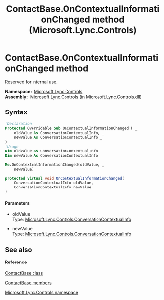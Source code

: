 ﻿---
title: ContactBase.OnContextualInformationChanged method  (Microsoft.Lync.Controls)
TOCTitle: 'OnContextualInformationChanged method '
ms:assetid: M:Microsoft.Lync.Controls.ContactBase.OnContextualInformationChanged(Microsoft.Lync.Controls.ConversationContextualInfo,Microsoft.Lync.Controls.ConversationContextualInfo)_DI_3_UC_OCS14MrefLyncWPF
ms:mtpsurl: https://msdn.microsoft.com/en-us/library/microsoft.lync.controls.contactbase.oncontextualinformationchanged(v=office.15)
ms:contentKeyID: 48601473
ms.date: 07/28/2014
mtps_version: v=office.15
f1_keywords:
- Microsoft.Lync.Controls.ContactBase.OnContextualInformationChanged
dev_langs:
- CSharp
- JScript
- VB
- other
---

# ContactBase.OnContextualInformationChanged method

Reserved for internal use.

**Namespace:**  [Microsoft.Lync.Controls](microsoft-lync-controls-namespace_1.md)  
**Assembly:**  Microsoft.Lync.Controls (in Microsoft.Lync.Controls.dll)

## Syntax

``` vb
'Declaration
Protected Overridable Sub OnContextualInformationChanged ( _
    oldValue As ConversationContextualInfo, _
    newValue As ConversationContextualInfo _
)
'Usage
Dim oldValue As ConversationContextualInfo
Dim newValue As ConversationContextualInfo

Me.OnContextualInformationChanged(oldValue, _
    newValue)
```

``` csharp
protected virtual void OnContextualInformationChanged(
    ConversationContextualInfo oldValue,
    ConversationContextualInfo newValue
)
```

#### Parameters

  - oldValue  
    Type: [Microsoft.Lync.Controls.ConversationContextualInfo](conversationcontextualinfo-class-microsoft-lync-controls_1.md)  

<!-- end list -->

  - newValue  
    Type: [Microsoft.Lync.Controls.ConversationContextualInfo](conversationcontextualinfo-class-microsoft-lync-controls_1.md)  

## See also

#### Reference

[ContactBase class](contactbase-class-microsoft-lync-controls_1.md)

[ContactBase members](contactbase-members-microsoft-lync-controls_1.md)

[Microsoft.Lync.Controls namespace](microsoft-lync-controls-namespace_1.md)

